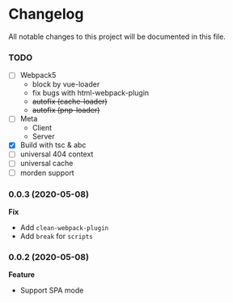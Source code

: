 
# Changelog
All notable changes to this project will be documented in this file.

### TODO

- [ ] Webpack5
  - block by vue-loader
  - fix bugs with html-webpack-plugin
  - ~~autofix (cache-loader)~~
  - ~~autofix (pnp-loader)~~
- [ ] Meta
  - Client
  - Server
- [x] Build with tsc & abc
- [ ] universal 404 context
- [ ] universal cache
- [ ] morden support

### 0.0.3 (2020-05-08)

**Fix**
- Add `clean-webpack-plugin`
- Add `break` for `scripts`

### 0.0.2 (2020-05-08)

**Feature**
- Support SPA mode
